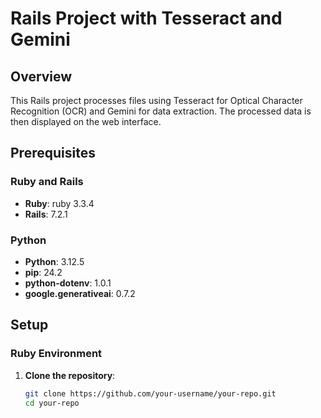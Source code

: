# Rails Project with Tesseract and Gemini

## Overview

This Rails project processes files using Tesseract for Optical Character Recognition (OCR) and Gemini for data extraction. The processed data is then displayed on the web interface.

## Prerequisites

### Ruby and Rails

- **Ruby**: ruby 3.3.4
- **Rails**: 7.2.1

### Python

- **Python**: 3.12.5
- **pip**: 24.2
- **python-dotenv**: 1.0.1
- **google.generativeai**: 0.7.2

## Setup

### Ruby Environment

1. **Clone the repository**:
   ```bash
   git clone https://github.com/your-username/your-repo.git
   cd your-repo
